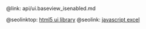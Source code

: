 @link: api/ui.baseview_isenabled.md

@seolinktop: [html5 ui library](https://webix.com)
@seolink: [javascript excel](https://webix.com/widget/excel_viewer/)